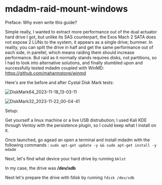 # mdadm-raid-mount-windows

Preface: Why even write this guide?

Simple really, I wanted to extract more performance out of the dual actuator hard drive I got, but unlike its SAS counterpart, the Exos Mach 2 SATA does not expose 2 LUNs to the system, it appears as a single drive; bummer.
In reality, you can split the drive in half and get the same performance out of each side, in parellel, which means raiding them should increase performance. But raid as it normally stands requires disks, not partitions, so I had to look into alternative solutions, and finally stumbled upon and successfully tested mdadm coupled with WinMD: https://github.com/maharmstone/winmd

Here's are the before and after Cystal Disk Mark tests:

![DiskMark64_2023-11-18_13-03-11](https://github.com/Endracion/mdadm-raid-mount-windows/assets/12702990/e4adbec5-0d9f-4b97-ad23-52cf8f011446)

![DiskMark32_2023-11-22_00-04-41](https://github.com/Endracion/mdadm-raid-mount-windows/assets/12702990/1506a2ca-18f6-4481-8d35-a41aea967f05)

Setup:

Get yourself a linux machine or a live USB distrubution; I used Kali KDE through Ventoy with the persistence plugin, so I could keep what I install on it.

Once launched, go agead an open a terminal and install mdadm with the following commands : `sudo apt-get update -y && sudo apt-get install -y mdadm`

Next, let's find what device your hard drive by running `bklst`

In my case, the drive was **/dev/sdb**

Next let's prepare the drive with fdisk by running `fdisk /dev/sdb`
